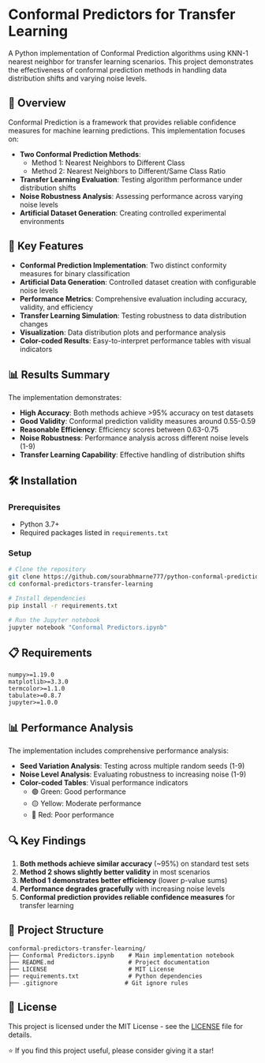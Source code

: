 # Conformal Predictors for Transfer Learning

A Python implementation of Conformal Prediction algorithms using KNN-1 nearest neighbor for transfer learning scenarios. This project demonstrates the effectiveness of conformal prediction methods in handling data distribution shifts and varying noise levels.

## 🎯 Overview

Conformal Prediction is a framework that provides reliable confidence measures for machine learning predictions. This implementation focuses on:

- **Two Conformal Prediction Methods**: 
    - Method 1: Nearest Neighbors to Different Class
    - Method 2: Nearest Neighbors to Different/Same Class Ratio
- **Transfer Learning Evaluation**: Testing algorithm performance under distribution shifts
- **Noise Robustness Analysis**: Assessing performance across varying noise levels
- **Artificial Dataset Generation**: Creating controlled experimental environments

## 🚀 Key Features

- **Conformal Prediction Implementation**: Two distinct conformity measures for binary classification
- **Artificial Data Generation**: Controlled dataset creation with configurable noise levels
- **Performance Metrics**: Comprehensive evaluation including accuracy, validity, and efficiency
- **Transfer Learning Simulation**: Testing robustness to data distribution changes
- **Visualization**: Data distribution plots and performance analysis
- **Color-coded Results**: Easy-to-interpret performance tables with visual indicators

## 📊 Results Summary

The implementation demonstrates:
- **High Accuracy**: Both methods achieve >95% accuracy on test datasets
- **Good Validity**: Conformal prediction validity measures around 0.55-0.59
- **Reasonable Efficiency**: Efficiency scores between 0.63-0.75
- **Noise Robustness**: Performance analysis across different noise levels (1-9)
- **Transfer Learning Capability**: Effective handling of distribution shifts

## 🛠️ Installation

### Prerequisites
- Python 3.7+
- Required packages listed in `requirements.txt`

### Setup
```bash
# Clone the repository
git clone https://github.com/sourabhmarne777/python-conformal-prediction-for-transfer-learning
cd conformal-predictors-transfer-learning

# Install dependencies
pip install -r requirements.txt

# Run the Jupyter notebook
jupyter notebook "Conformal Predictors.ipynb"
```

## 📋 Requirements

```
numpy>=1.19.0
matplotlib>=3.3.0
termcolor>=1.1.0
tabulate>=0.8.7
jupyter>=1.0.0
```

## 📊 Performance Analysis

The implementation includes comprehensive performance analysis:

- **Seed Variation Analysis**: Testing across multiple random seeds (1-9)
- **Noise Level Analysis**: Evaluating robustness to increasing noise (1-9)
- **Color-coded Tables**: Visual performance indicators
  - 🟢 Green: Good performance
  - 🟡 Yellow: Moderate performance  
  - 🔴 Red: Poor performance

## 🔍 Key Findings

1. **Both methods achieve similar accuracy** (~95%) on standard test sets
2. **Method 2 shows slightly better validity** in most scenarios
3. **Method 1 demonstrates better efficiency** (lower p-value sums)
4. **Performance degrades gracefully** with increasing noise levels
5. **Conformal prediction provides reliable confidence measures** for transfer learning

## 📁 Project Structure

```
conformal-predictors-transfer-learning/
├── Conformal Predictors.ipynb    # Main implementation notebook
├── README.md                     # Project documentation
├── LICENSE                       # MIT License
├── requirements.txt              # Python dependencies
├── .gitignore                   # Git ignore rules
```



## 📝 License

This project is licensed under the MIT License - see the [LICENSE](LICENSE) file for details.


⭐ If you find this project useful, please consider giving it a star!
